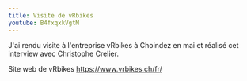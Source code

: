 ```yaml
---
title: Visite de vRbikes
youtube: B4fxqxkVgtM
---
```


J'ai rendu visite à l'entreprise vRbikes à Choindez en mai et réalisé cet interview avec Christophe Crelier.

Site web de vRbikes <https://www.vrbikes.ch/fr/>

